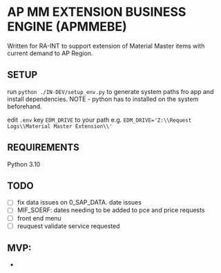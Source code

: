 # AP MM EXTENSION BUSINESS ENGINE (APMMEBE)

Written for RA-INT to support extension of Material Master items with current demand to AP Region.

## SETUP

run `python ./IN-DEV/setup_env.py` to generate system paths fro app and install dependencies. NOTE - python has to installed on the system beforehand.

edit `.env` key `EDM_DRIVE` to your path
e.g. `EDM_DRIVE='Z:\\Request Logs\\Material Master Extension\\'`

## REQUIREMENTS

Python 3.10

## TODO

- [ ] fix data issues on 0_SAP_DATA. date issues
- [ ] MIF_SOERF: dates needing to be added to pce and price requests
- [ ] front end menu
- [ ] reuquest validate service requested

## MVP:

-
